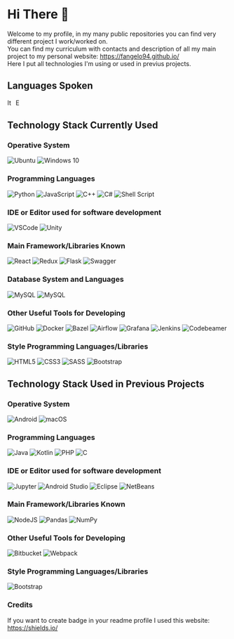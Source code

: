 # Hi There 👋

Welcome to my profile, in my many public repositories you can find very different project I work/worked on. \
You can find my curriculum with contacts and description of all my main project to my personal website: https://fangelo94.github.io/ \
Here I put all technologies I'm using or used in previus projects.
## Languages Spoken
<p float="left">
<img alt="Italiano" title="Italiano" src="https://cdn.staticaly.com/gh/hjnilsson/country-flags/master/svg/it.svg" height="15">  
<img alt="English" title="English" src="https://cdn.staticaly.com/gh/hjnilsson/country-flags/master/svg/gb.svg" height="15"> 
</p>

## Technology Stack Currently Used

### Operative System
<p float="left">
<img alt="Ubuntu" src="https://img.shields.io/badge/Ubuntu-E95420?style=for-the-badge&logo=ubuntu&logoColor=white" />
<img alt="Windows 10" src="https://img.shields.io/badge/Windows-0078D6?style=for-the-badge&logo=windows&logoColor=white" />
</p>

### Programming Languages
<p float="left">
<img alt="Python" src="https://img.shields.io/badge/python%20-%2314354C.svg?&style=for-the-badge&logo=python&logoColor=white"/>
<img alt="JavaScript" src="https://img.shields.io/badge/javascript%20-%23323330.svg?&style=for-the-badge&logo=javascript&logoColor=%23F7DF1E"/>
<img alt="C++" src="https://img.shields.io/badge/c++%20-%2300599C.svg?&style=for-the-badge&logo=c%2B%2B&ogoColor=white"/>
<img alt="C#" src="https://img.shields.io/badge/c%23%20-%23239120.svg?&style=for-the-badge&logo=c-sharp&logoColor=white"/>
<img alt="Shell Script" src="https://img.shields.io/badge/shell_script%20-%23121011.svg?&style=for-the-badge&logo=gnu-bash&logoColor=white"/>
</p>

### IDE or Editor used for software development
<p float="left">
<img alt="VSCode" src="https://img.shields.io/badge/VSCode%20-%2320232a.svg?&style=for-the-badge&logo=visual-studio-code&logoColor=%2361DAFB"/>
<img alt="Unity" src="https://img.shields.io/badge/unity%20-%23000000.svg?&style=for-the-badge&logo=unity&logoColor=white"/>
</p>

### Main Framework/Libraries Known
<p float="left">
<img alt="React" src="https://img.shields.io/badge/react%20-%2320232a.svg?&style=for-the-badge&logo=react&logoColor=%2361DAFB"/>
<img alt="Redux" src="https://img.shields.io/badge/redux%20-%23593d88.svg?&style=for-the-badge&logo=redux&logoColor=white"/>
<img alt="Flask" src="https://img.shields.io/badge/flask%20-%23000.svg?&style=for-the-badge&logo=flask&logoColor=white"/>
<img alt="Swagger" src="https://img.shields.io/badge/swagger%20-%236DB33F.svg?&style=for-the-badge&logo=swagger&logoColor=white"/>
</p>

### Database System and Languages
<p float="left">
<img alt="MySQL" src="https://img.shields.io/badge/mysql-%2300f.svg?&style=for-the-badge&logo=mysql&logoColor=white"/>
<img alt="MySQL" src="https://img.shields.io/badge/sql-%2300f.svg?&style=for-the-badge"/>
</p>

### Other Useful Tools for Developing
<p float="left">
<img alt="GitHub" src="https://img.shields.io/badge/github%20-%23121011.svg?&style=for-the-badge&logo=github&logoColor=white"/>
<img alt="Docker" src="https://img.shields.io/badge/docker%20-%230db7ed.svg?&style=for-the-badge&logo=docker&logoColor=white"/>
<img alt="Bazel" src="https://img.shields.io/badge/bazel%20-%23239120.svg?&style=for-the-badge&logo=bazel&logoColor=white"/>
<img alt="Airflow" src="https://img.shields.io/badge/Airflow%20-%23F5F5F5.svg?&style=for-the-badge&logo=airflow&logoColor=black"/>
<img alt="Grafana" src="https://img.shields.io/badge/swagger%20-%23FF6F00.svg?&style=for-the-badge&logo=swagger&logoColor=white"/>
<img alt="Jenkins" src="https://img.shields.io/badge/jenkins%20-%232C5263.svg?&style=for-the-badge&logo=jenkins&logoColor=white"/>
<img alt="Codebeamer" src="https://img.shields.io/badge/codebeamer%20-%236DB33F.svg?&style=for-the-badge&logo=codebeamer"/>
</p>

### Style Programming Languages/Libraries
<p float="left">
<img alt="HTML5" src="https://img.shields.io/badge/html5%20-%23E34F26.svg?&style=for-the-badge&logo=html5&logoColor=white"/>
<img alt="CSS3" src="https://img.shields.io/badge/css3%20-%231572B6.svg?&style=for-the-badge&logo=css3&logoColor=white"/>
<img alt="SASS" src="https://img.shields.io/badge/SASS%20-hotpink.svg?&style=for-the-badge&logo=SASS&logoColor=white"/>
<img alt="Bootstrap" src="https://img.shields.io/badge/bootstrap%20-%23563D7C.svg?&style=for-the-badge&logo=bootstrap&logoColor=white"/>
</p>

## Technology Stack Used in Previous Projects

### Operative System
<p float="left">
<img alt="Android" src="https://img.shields.io/badge/Android-3DDC84?style=for-the-badge&logo=android&logoColor=white" />
<img alt="macOS" src="https://img.shields.io/badge/macOS-000000?style=for-the-badge&logo=apple&logoColor=white" />
</p>

### Programming Languages
<p float="left">
<img alt="Java" src="https://img.shields.io/badge/java-%23ED8B00.svg?&style=for-the-badge&logo=java&logoColor=white"/>
<img alt="Kotlin" src="https://img.shields.io/badge/kotlin-%230095D5.svg?&style=for-the-badge&logo=kotlin&logoColor=white"/>
<img alt="PHP" src="https://img.shields.io/badge/php-%23777BB4.svg?&style=for-the-badge&logo=php&logoColor=white"/>
<img alt="C" src="https://img.shields.io/badge/c%20-%2300599C.svg?&style=for-the-badge&logo=c&logoColor=white"/>
</p>

### IDE or Editor used for software development
<p float="left">
<img alt="Jupyter" src="https://img.shields.io/badge/Jupyter%20-%23F37626.svg?&style=for-the-badge&logo=Jupyter&logoColor=white" />
<img alt="Android Studio" src="https://img.shields.io/badge/Android%20Studio-%2320232a.svg?&style=for-the-badge&logo=android-studio&logoColor=33DBFF"/>
<img alt="Eclipse" src="https://img.shields.io/badge/Eclipse%20-%2320232a.svg?&style=for-the-badge&logo=eclipse&logoColor=33DBFF"/>
<img alt="NetBeans" src="https://img.shields.io/badge/NetBeans%20-%2320232a.svg?&style=for-the-badge&logo=NetBeans&logoColor=33DBFF"/>
</p>

### Main Framework/Libraries Known
<p float="left">
<img alt="NodeJS" src="https://img.shields.io/badge/node.js%20-%2343853D.svg?&style=for-the-badge&logo=node.js&logoColor=white"/>
  <img alt="Pandas" src="https://img.shields.io/badge/pandas%20-%23150458.svg?&style=for-the-badge&logo=pandas&logoColor=white" />
  <img alt="NumPy" src="https://img.shields.io/badge/numpy%20-%23013243.svg?&style=for-the-badge&logo=numpy&logoColor=white" />
</p>

### Other Useful Tools for Developing
<p float="left">
<img alt="Bitbucket" src="https://img.shields.io/badge/bitbucket%20-%230047B3.svg?&style=for-the-badge&logo=bitbucket&logoColor=white"/>
<img alt="Webpack" src="https://img.shields.io/badge/webpack%20-%238DD6F9.svg?&style=for-the-badge&logo=webpack&logoColor=black" />
</p>

### Style Programming Languages/Libraries
<p float="left">
<img alt="Bootstrap" src="https://img.shields.io/badge/bulma%20-%236DB33F.svg?&style=for-the-badge&logo=bulma&logoColor=white"/>
</p>

### Credits
If you want to create badge in your readme profile I used this website: https://shields.io/
<!--
**FAngelo94/FAngelo94** is a ✨ _special_ ✨ repository because its `README.md` (this file) appears on your GitHub profile.

Here are some ideas to get you started:

- 🔭 I’m currently working on ...
- 🌱 I’m currently learning ...
- 👯 I’m looking to collaborate on ...
- 🤔 I’m looking for help with ...
- 💬 Ask me about ...
- 📫 How to reach me: ...
- 😄 Pronouns: ...
- ⚡ Fun fact: ...
-->
